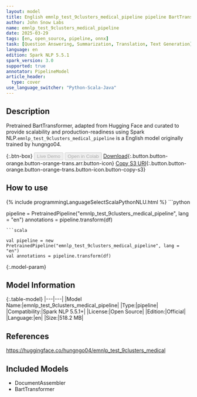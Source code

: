 ```yaml
---
layout: model
title: English emnlp_test_9clusters_medical_pipeline pipeline BartTransformer from hungngo04
author: John Snow Labs
name: emnlp_test_9clusters_medical_pipeline
date: 2025-03-29
tags: [en, open_source, pipeline, onnx]
task: [Question Answering, Summarization, Translation, Text Generation]
language: en
edition: Spark NLP 5.5.1
spark_version: 3.0
supported: true
annotator: PipelineModel
article_header:
  type: cover
use_language_switcher: "Python-Scala-Java"
---
```


## Description

Pretrained BartTransformer, adapted from Hugging Face and curated to provide scalability and production-readiness using Spark NLP.`emnlp_test_9clusters_medical_pipeline` is a English model originally trained by hungngo04.

{:.btn-box}
<button class="button button-orange" disabled>Live Demo</button>
<button class="button button-orange" disabled>Open in Colab</button>
[Download](https://s3.amazonaws.com/auxdata.johnsnowlabs.com/public/models/emnlp_test_9clusters_medical_pipeline_en_5.5.1_3.0_1743224604486.zip){:.button.button-orange.button-orange-trans.arr.button-icon}
[Copy S3 URI](s3://auxdata.johnsnowlabs.com/public/models/emnlp_test_9clusters_medical_pipeline_en_5.5.1_3.0_1743224604486.zip){:.button.button-orange.button-orange-trans.button-icon.button-copy-s3}

## How to use



<div class="tabs-box" markdown="1">
{% include programmingLanguageSelectScalaPythonNLU.html %}
```python

pipeline = PretrainedPipeline("emnlp_test_9clusters_medical_pipeline", lang = "en")
annotations =  pipeline.transform(df)   

```
```scala

val pipeline = new PretrainedPipeline("emnlp_test_9clusters_medical_pipeline", lang = "en")
val annotations = pipeline.transform(df)

```
</div>

{:.model-param}
## Model Information

{:.table-model}
|---|---|
|Model Name:|emnlp_test_9clusters_medical_pipeline|
|Type:|pipeline|
|Compatibility:|Spark NLP 5.5.1+|
|License:|Open Source|
|Edition:|Official|
|Language:|en|
|Size:|518.2 MB|

## References

https://huggingface.co/hungngo04/emnlp_test_9clusters_medical

## Included Models

- DocumentAssembler
- BartTransformer